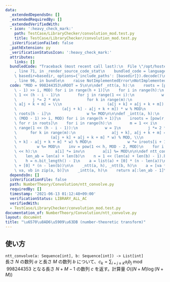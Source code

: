 ```yaml
---
data:
  _extendedDependsOn: []
  _extendedRequiredBy: []
  _extendedVerifiedWith:
  - icon: ':heavy_check_mark:'
    path: TestCase/LibraryChecker/convolution_mod.test.py
    title: TestCase/LibraryChecker/convolution_mod.test.py
  _isVerificationFailed: false
  _pathExtension: py
  _verificationStatusIcon: ':heavy_check_mark:'
  attributes:
    links: []
  bundledCode: "Traceback (most recent call last):\n  File \"/opt/hostedtoolcache/Python/3.9.6/x64/lib/python3.9/site-packages/onlinejudge_verify/documentation/build.py\"\
    , line 71, in _render_source_code_stat\n    bundled_code = language.bundle(stat.path,\
    \ basedir=basedir, options={'include_paths': [basedir]}).decode()\n  File \"/opt/hostedtoolcache/Python/3.9.6/x64/lib/python3.9/site-packages/onlinejudge_verify/languages/python.py\"\
    , line 96, in bundle\n    raise NotImplementedError\nNotImplementedError\n"
  code: "MOD = 998244353\nROOT = 5\n\n\ndef _ntt(a, h):\n    roots = [pow(ROOT, (MOD\
    \ - 1) >> i, MOD) for i in range(h + 1)]\n    for i in range(h):\n        m =\
    \ 1 << (h - i - 1)\n        for j in range(1 << i):\n            w = 1\n     \
    \       j *= 2 * m\n            for k in range(m):\n                a[j + k],\
    \ a[j + k + m] = \\\n                    (a[j + k] + a[j + k + m]) % MOD, \\\n\
    \                    (a[j + k] - a[j + k + m]) * w % MOD\n                w *=\
    \ roots[h - i]\n                w %= MOD\n\n\ndef _intt(a, h):\n    roots = [pow(ROOT,\
    \ (MOD - 1) >> i, MOD) for i in range(h + 1)]\n    iroots = [pow(r, MOD - 2, MOD)\
    \ for r in roots]\n    for i in range(h):\n        m = 1 << i\n        for j in\
    \ range(1 << (h - i - 1)):\n            w = 1\n            j *= 2 * m\n      \
    \      for k in range(m):\n                a[j + k], a[j + k + m] = \\\n     \
    \               (a[j + k] + a[j + k + m] * w) % MOD, \\\n                    (a[j\
    \ + k] - a[j + k + m] * w) % MOD\n                w *= iroots[i + 1]\n       \
    \         w %= MOD\n    inv = pow(1 << h, MOD - 2, MOD)\n    for i in range(1\
    \ << h):\n        a[i] *= inv\n        a[i] %= MOD\n\n\ndef ntt_convolve(a, b):\n\
    \    len_ab = len(a) + len(b)\n    n = 1 << (len(a) + len(b) - 1).bit_length()\n\
    \    h = n.bit_length() - 1\n    a = list(a) + [0] * (n - len(a))\n    b = list(b)\
    \ + [0] * (n - len(b))\n\n    _ntt(a, h), _ntt(b, h)\n    a = [va * vb % MOD for\
    \ va, vb in zip(a, b)]\n    _intt(a, h)\n    return a[:len_ab - 1]\n"
  dependsOn: []
  isVerificationFile: false
  path: NumberTheory/Convolution/ntt_convolve.py
  requiredBy: []
  timestamp: '2021-06-13 01:12:48+09:00'
  verificationStatus: LIBRARY_ALL_AC
  verifiedWith:
  - TestCase/LibraryChecker/convolution_mod.test.py
documentation_of: NumberTheory/Convolution/ntt_convolve.py
layout: document
title: "\u6570\u8AD6\u5909\u63DB (number-theoretic transform)"
---
```


## 使い方
`ntt_convolve(a: Sequence[int], b: Sequence[int]) -> List[int]`  
長さ $N$ の数列 $a$ と長さ $M$ の数列 $b$ について、$c_k = \sum_{i + j \equiv k} a_ib_j \bmod 998244353$ となる長さ $N + M - 1$ の数列 $c$ を返す。計算量 $O((N + M) \log (N + M))$
